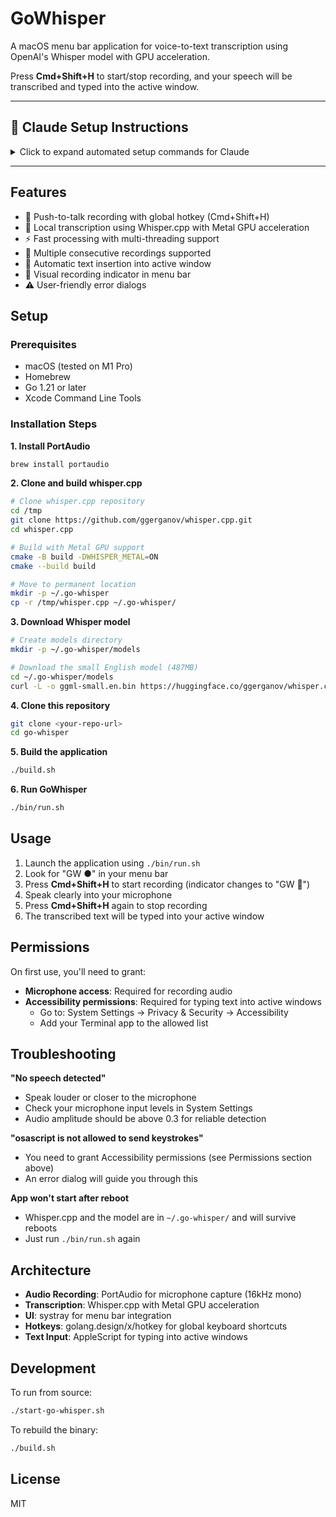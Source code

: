# GoWhisper

A macOS menu bar application for voice-to-text transcription using OpenAI's Whisper model with GPU acceleration.

Press **Cmd+Shift+H** to start/stop recording, and your speech will be transcribed and typed into the active window.

---

## 🤖 Claude Setup Instructions

<details>
<summary>Click to expand automated setup commands for Claude</summary>

If you're Claude Code and a user asks you to set up this project, execute these commands:

```bash
# 1. Install PortAudio
brew install portaudio

# 2. Clone and build whisper.cpp
cd /tmp
git clone https://github.com/ggerganov/whisper.cpp.git
cd whisper.cpp
cmake -B build -DWHISPER_METAL=ON
cmake --build build

# 3. Move to permanent location
mkdir -p ~/.go-whisper
cp -r /tmp/whisper.cpp ~/.go-whisper/

# 4. Download Whisper model
mkdir -p ~/.go-whisper/models
curl -L -o ~/.go-whisper/models/ggml-small.en.bin https://huggingface.co/ggerganov/whisper.cpp/resolve/main/ggml-small.en.bin

# 5. Build the application
cd /path/to/go-whisper
./build.sh

# 6. Launch
./bin/run.sh
```

**Note**: Whisper.cpp build takes ~5 minutes. The model download is 487MB.

</details>

---

## Features

- 🎤 Push-to-talk recording with global hotkey (Cmd+Shift+H)
- 🧠 Local transcription using Whisper.cpp with Metal GPU acceleration
- ⚡ Fast processing with multi-threading support
- 🔄 Multiple consecutive recordings supported
- 📝 Automatic text insertion into active window
- 🔴 Visual recording indicator in menu bar
- ⚠️  User-friendly error dialogs

## Setup

### Prerequisites

- macOS (tested on M1 Pro)
- Homebrew
- Go 1.21 or later
- Xcode Command Line Tools

### Installation Steps

**1. Install PortAudio**
```bash
brew install portaudio
```

**2. Clone and build whisper.cpp**
```bash
# Clone whisper.cpp repository
cd /tmp
git clone https://github.com/ggerganov/whisper.cpp.git
cd whisper.cpp

# Build with Metal GPU support
cmake -B build -DWHISPER_METAL=ON
cmake --build build

# Move to permanent location
mkdir -p ~/.go-whisper
cp -r /tmp/whisper.cpp ~/.go-whisper/
```

**3. Download Whisper model**
```bash
# Create models directory
mkdir -p ~/.go-whisper/models

# Download the small English model (487MB)
cd ~/.go-whisper/models
curl -L -o ggml-small.en.bin https://huggingface.co/ggerganov/whisper.cpp/resolve/main/ggml-small.en.bin
```

**4. Clone this repository**
```bash
git clone <your-repo-url>
cd go-whisper
```

**5. Build the application**
```bash
./build.sh
```

**6. Run GoWhisper**
```bash
./bin/run.sh
```

## Usage

1. Launch the application using `./bin/run.sh`
2. Look for "GW ●" in your menu bar
3. Press **Cmd+Shift+H** to start recording (indicator changes to "GW 🔴")
4. Speak clearly into your microphone
5. Press **Cmd+Shift+H** again to stop recording
6. The transcribed text will be typed into your active window

## Permissions

On first use, you'll need to grant:

- **Microphone access**: Required for recording audio
- **Accessibility permissions**: Required for typing text into active windows
  - Go to: System Settings → Privacy & Security → Accessibility
  - Add your Terminal app to the allowed list

## Troubleshooting

**"No speech detected"**
- Speak louder or closer to the microphone
- Check your microphone input levels in System Settings
- Audio amplitude should be above 0.3 for reliable detection

**"osascript is not allowed to send keystrokes"**
- You need to grant Accessibility permissions (see Permissions section above)
- An error dialog will guide you through this

**App won't start after reboot**
- Whisper.cpp and the model are in `~/.go-whisper/` and will survive reboots
- Just run `./bin/run.sh` again

## Architecture

- **Audio Recording**: PortAudio for microphone capture (16kHz mono)
- **Transcription**: Whisper.cpp with Metal GPU acceleration
- **UI**: systray for menu bar integration
- **Hotkeys**: golang.design/x/hotkey for global keyboard shortcuts
- **Text Input**: AppleScript for typing into active windows

## Development

To run from source:
```bash
./start-go-whisper.sh
```

To rebuild the binary:
```bash
./build.sh
```

## License

MIT

